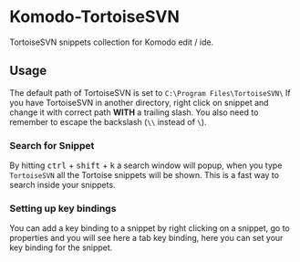 # Komodo-TortoiseSVN
TortoiseSVN snippets collection for Komodo edit / ide.   

## Usage

The default path of TortoiseSVN is set to `C:\Program Files\TortoiseSVN\`
If you have TortoiseSVN in another directory, right click on snippet and change it with correct path **WITH** a trailing slash.
You also need to remember to escape the backslash (`\\` instead of `\`).

### Search for Snippet
By hitting <kbd>ctrl</kbd> + <kbd>shift</kbd> + <kbd>k</kbd> a search window will popup, when you type `TortoiseSVN` all the Tortoise snippets will be shown.
This is a fast way to search inside your snippets.

### Setting up key bindings
You can add a key binding to a snippet by right clicking on a snippet, go to properties and you will see here a tab key binding,
here you can set your key binding for the snippet.